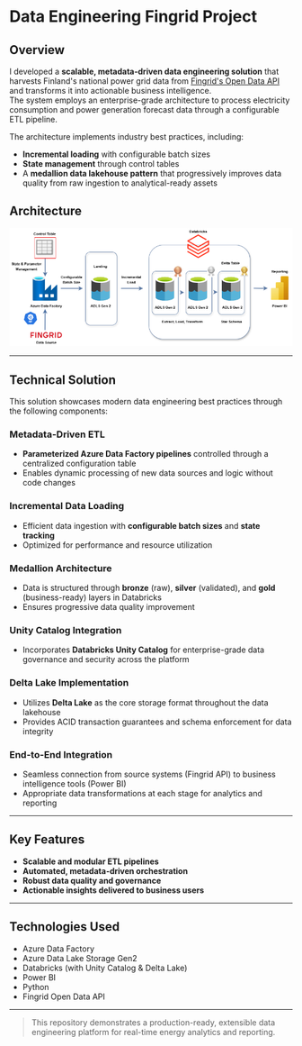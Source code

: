 # Data Engineering Fingrid Project

## Overview

I developed a **scalable, metadata-driven data engineering solution** that harvests Finland's national power grid data from [Fingrid's Open Data API](https://data.fingrid.fi/en/) and transforms it into actionable business intelligence.  
The system employs an enterprise-grade architecture to process electricity consumption and power generation forecast data through a configurable ETL pipeline.

The architecture implements industry best practices, including:

- **Incremental loading** with configurable batch sizes
- **State management** through control tables
- A **medallion data lakehouse pattern** that progressively improves data quality from raw ingestion to analytical-ready assets

## Architecture
![Project Architecture](Images/Architecture.png)

---

## Technical Solution

This solution showcases modern data engineering best practices through the following components:

### Metadata-Driven ETL

- **Parameterized Azure Data Factory pipelines** controlled through a centralized configuration table
- Enables dynamic processing of new data sources and logic without code changes

### Incremental Data Loading

- Efficient data ingestion with **configurable batch sizes** and **state tracking**
- Optimized for performance and resource utilization

### Medallion Architecture

- Data is structured through **bronze** (raw), **silver** (validated), and **gold** (business-ready) layers in Databricks
- Ensures progressive data quality improvement

### Unity Catalog Integration

- Incorporates **Databricks Unity Catalog** for enterprise-grade data governance and security across the platform

### Delta Lake Implementation

- Utilizes **Delta Lake** as the core storage format throughout the data lakehouse
- Provides ACID transaction guarantees and schema enforcement for data integrity

### End-to-End Integration

- Seamless connection from source systems (Fingrid API) to business intelligence tools (Power BI)
- Appropriate data transformations at each stage for analytics and reporting

---

## Key Features

- **Scalable and modular ETL pipelines**
- **Automated, metadata-driven orchestration**
- **Robust data quality and governance**
- **Actionable insights delivered to business users**

---

## Technologies Used

- Azure Data Factory
- Azure Data Lake Storage Gen2
- Databricks (with Unity Catalog & Delta Lake)
- Power BI
- Python
- Fingrid Open Data API

---

> This repository demonstrates a production-ready, extensible data engineering platform for real-time energy analytics and reporting.

